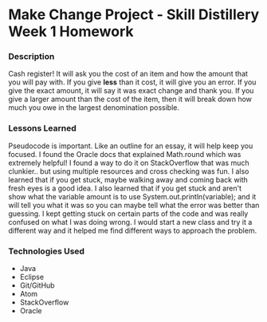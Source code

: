 # Make Change Project - Skill Distillery Week 1 Homework

### Description
Cash register! It will ask you the cost of an item and how the amount that you will pay with. If you give **less** than it cost, it will give you an error.  If you give the exact amount, it will say it was exact change and thank you. If you give a larger amount than the cost of the item, then it will break down how much you owe in the largest denomination possible.
### Lessons Learned
Pseudocode is important. Like an outline for an essay, it will help keep you focused.
I found the Oracle docs that explained Math.round which was extremely helpful! I found a way to do it on StackOverflow that was much clunkier.. but using multiple resources and cross checking was fun.
I also learned that if you get stuck, maybe walking away and coming back with
fresh eyes is a good idea.  I also learned that if you get stuck and aren't show what the variable amount is to use System.out.println(variable); and it will tell you what it was so you can maybe tell what the error was better than guessing.  I kept getting stuck on certain parts of the code and was really confused on what I was doing wrong. I would start a new class and try it a different way and it helped me find different ways to approach the problem. 
### Technologies Used
- Java
- Eclipse
- Git/GitHub
- Atom
- StackOverflow
- Oracle

